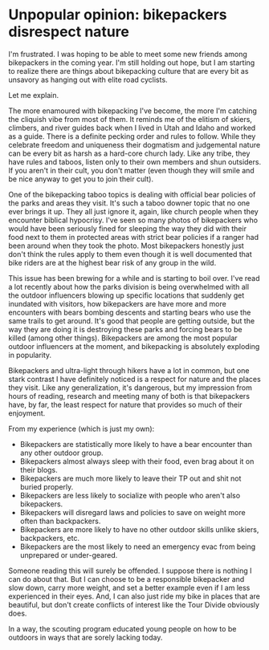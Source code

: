 # Unpopular opinion: bikepackers disrespect nature

I'm frustrated. I was hoping to be able to meet some new friends among bikepackers in the coming year. I'm still holding out hope, but I am starting to realize there are things about bikepacking culture that are every bit as unsavory as hanging out with elite road cyclists.

Let me explain.

The more enamoured with bikepacking I've become, the more I'm catching the cliquish vibe from most of them. It reminds me of the elitism of skiers, climbers, and river guides back when I lived in Utah and Idaho and worked as a guide. There is a definite pecking order and rules to follow. While they celebrate freedom and uniqueness their dogmatism and judgemental nature can be every bit as harsh as a hard-core church lady. Like any tribe, they have rules and taboos, listen only to their own members and shun outsiders. If you aren't in their cult, you don't matter (even though they will smile and be nice anyway to get you to join their cult).

One of the bikepacking taboo topics is dealing with official bear policies of the parks and areas they visit. It's such a taboo downer topic that no one ever brings it up. They all just ignore it, again, like church people when they encounter biblical hypocrisy. I've seen so many photos of bikepackers who would have been seriously fined for sleeping the way they did with their food next to them in protected areas with strict bear policies if a ranger had been around when they took the photo. Most bikepackers honestly just don't think the rules apply to them even though it is well documented that bike riders are at the highest bear risk of any group in the wild.

This issue has been brewing for a while and is starting to boil over. I've read a lot recently about how the parks division is being overwhelmed with all the outdoor influencers blowing up specific locations that suddenly get inundated with visitors, how bikepackers are have more and more encounters with bears bombing descents and starting bears who use the same trails to get around. It's good that people are getting outside, but the way they are doing it is destroying these parks and forcing bears to be killed (among other things). Bikepackers are among the most popular outdoor influencers at the moment, and bikepacking is absolutely exploding in popularity.

Bikepackers and ultra-light through hikers have a lot in common, but one stark contrast I have definitely noticed is a respect for nature and the places they visit. Like any generalization, it's dangerous, but my impression from hours of reading, research and meeting many of both is that bikepackers have, by far, the least respect for nature that provides so much of their enjoyment.

From my experience (which is just my own):

* Bikepackers are statistically more likely to have a bear encounter than any other outdoor group.
* Bikepackers almost always sleep with their food, even brag about it on their blogs.
* Bikepackers are much more likely to leave their TP out and shit not buried properly.
* Bikepackers are less likely to socialize with people who aren't also bikepackers.
* Bikepackers will disregard laws and policies to save on weight more often than backpackers.
* Bikepackers are more likely to have no other outdoor skills unlike skiers, backpackers, etc.
* Bikepackers are the most likely to need an emergency evac from being unprepared or under-geared.

Someone reading this will surely be offended. I suppose there is nothing I can do about that. But I can choose to be a responsible bikepacker and slow down, carry more weight, and set a better example even if I am less experienced in their eyes. And, I can also just ride my bike in places that are beautiful, but don't create conflicts of interest like the Tour Divide obviously does.

In a way, the scouting program educated young people on how to be outdoors in ways that are sorely lacking today.
